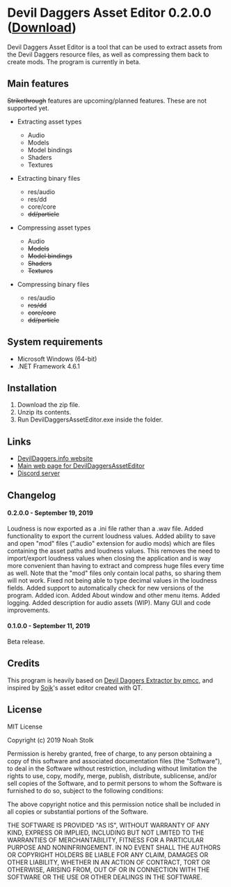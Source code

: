 # Devil Daggers Asset Editor 0.2.0.0 ([Download](https://devildaggers.info/tools/DevilDaggersAssetEditor/DevilDaggersAssetEditor0.2.0.0.zip))

Devil Daggers Asset Editor is a tool that can be used to extract assets from the Devil Daggers resource files, as well as compressing them back to create mods. The program is currently in beta.

## Main features

~~Strikethrough~~ features are upcoming/planned features. These are not supported yet.

- Extracting asset types
	- Audio
	- Models
	- Model bindings
	- Shaders
	- Textures

- Extracting binary files
	- res/audio
	- res/dd
	- core/core
	- ~~dd/particle~~

- Compressing asset types
	- Audio
	- ~~Models~~
	- ~~Model bindings~~
	- ~~Shaders~~
	- ~~Textures~~
	
- Compressing binary files
	- res/audio
	- ~~res/dd~~
	- ~~core/core~~
	- ~~dd/particle~~

## System requirements

- Microsoft Windows (64-bit)
- .NET Framework 4.6.1

## Installation

1. Download the zip file.
2. Unzip its contents.
3. Run DevilDaggersAssetEditor.exe inside the folder.

## Links

- [DevilDaggers.info website](https://devildaggers.info)
- [Main web page for DevilDaggersAssetEditor](https://devildaggers.info/Tools/DevilDaggersAssetEditor)
- [Discord server](https://discord.gg/NF32j8S)

## Changelog

#### 0.2.0.0 - September 19, 2019

Loudness is now exported as a .ini file rather than a .wav file.
Added functionality to export the current loudness values.
Added ability to save and open "mod" files (".audio" extension for audio mods) which are files containing the asset paths and loudness values. This removes the need to import/export loudness values when closing the application and is way more convenient than having to extract and compress huge files every time as well. Note that the "mod" files only contain local paths, so sharing them will not work.
Fixed not being able to type decimal values in the loudness fields.
Added support to automatically check for new versions of the program.
Added icon.
Added About window and other menu items.
Added logging.
Added description for audio assets (WIP).
Many GUI and code improvements.

#### 0.1.0.0 - September 11, 2019

Beta release.

## Credits

This program is heavily based on [Devil Daggers Extractor by pmcc](https://github.com/pmcc/devil-daggers-extractor), and inspired by [Sojk](https://github.com/sojk)'s asset editor created with QT.

## License

MIT License

Copyright (c) 2019 Noah Stolk

Permission is hereby granted, free of charge, to any person obtaining a copy
of this software and associated documentation files (the "Software"), to deal
in the Software without restriction, including without limitation the rights
to use, copy, modify, merge, publish, distribute, sublicense, and/or sell
copies of the Software, and to permit persons to whom the Software is
furnished to do so, subject to the following conditions:

The above copyright notice and this permission notice shall be included in all
copies or substantial portions of the Software.

THE SOFTWARE IS PROVIDED "AS IS", WITHOUT WARRANTY OF ANY KIND, EXPRESS OR
IMPLIED, INCLUDING BUT NOT LIMITED TO THE WARRANTIES OF MERCHANTABILITY,
FITNESS FOR A PARTICULAR PURPOSE AND NONINFRINGEMENT. IN NO EVENT SHALL THE
AUTHORS OR COPYRIGHT HOLDERS BE LIABLE FOR ANY CLAIM, DAMAGES OR OTHER
LIABILITY, WHETHER IN AN ACTION OF CONTRACT, TORT OR OTHERWISE, ARISING FROM,
OUT OF OR IN CONNECTION WITH THE SOFTWARE OR THE USE OR OTHER DEALINGS IN THE
SOFTWARE.